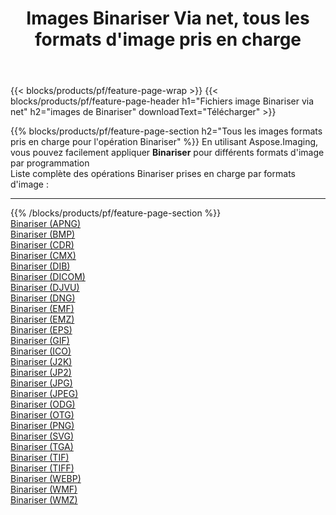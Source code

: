 ﻿---
title: Images Binariser Via net, tous les formats d'image pris en charge 
weight: 3920
url: /fr/net/binarize 
lang: fr
langdirlevel: 2
locales: zh-hans,ja,it,ru,de,es,fr,nl,id,lt,pl,pt,vi,tr,ko,zh-hant,ar,hi,th,sv,cs,uk,he
description: En utilisant Aspose.Imaging, vous pouvez facilement Binariser images Via net
---

{{< blocks/products/pf/feature-page-wrap >}}
{{< blocks/products/pf/feature-page-header h1="Fichiers image Binariser via net" h2="images de Binariser" downloadText="Télécharger" >}}


{{% blocks/products/pf/feature-page-section  h2="Tous les images formats pris en charge pour l'opération Binariser" %}}
En utilisant Aspose.Imaging, vous pouvez facilement appliquer **Binariser** pour différents formats d'image par programmation
<br/>
Liste complète des opérations Binariser prises en charge par formats d'image :
<hr/>
{{% /blocks/products/pf/feature-page-section %}}
<div class="container-fluid productfamilypage bg-gray">
    <div class="convertypes bg-gray agp-content section">
        <div class="container">
		<div class="row other-converters">
		    <div class='col-md-2 other-converter remove-lp remove-rp'><a href="/imaging/fr/net/binarize/apng" >Binariser (APNG)</a></div><div class='col-md-2 other-converter remove-lp remove-rp'><a href="/imaging/fr/net/binarize/bmp" >Binariser (BMP)</a></div><div class='col-md-2 other-converter remove-lp remove-rp'><a href="/imaging/fr/net/binarize/cdr" >Binariser (CDR)</a></div><div class='col-md-2 other-converter remove-lp remove-rp'><a href="/imaging/fr/net/binarize/cmx" >Binariser (CMX)</a></div><div class='col-md-2 other-converter remove-lp remove-rp'><a href="/imaging/fr/net/binarize/dib" >Binariser (DIB)</a></div><div class='col-md-2 other-converter remove-lp remove-rp'><a href="/imaging/fr/net/binarize/dicom" >Binariser (DICOM)</a></div><div class='col-md-2 other-converter remove-lp remove-rp'><a href="/imaging/fr/net/binarize/djvu" >Binariser (DJVU)</a></div><div class='col-md-2 other-converter remove-lp remove-rp'><a href="/imaging/fr/net/binarize/dng" >Binariser (DNG)</a></div><div class='col-md-2 other-converter remove-lp remove-rp'><a href="/imaging/fr/net/binarize/emf" >Binariser (EMF)</a></div><div class='col-md-2 other-converter remove-lp remove-rp'><a href="/imaging/fr/net/binarize/emz" >Binariser (EMZ)</a></div><div class='col-md-2 other-converter remove-lp remove-rp'><a href="/imaging/fr/net/binarize/eps" >Binariser (EPS)</a></div><div class='col-md-2 other-converter remove-lp remove-rp'><a href="/imaging/fr/net/binarize/gif" >Binariser (GIF)</a></div><div class='col-md-2 other-converter remove-lp remove-rp'><a href="/imaging/fr/net/binarize/ico" >Binariser (ICO)</a></div><div class='col-md-2 other-converter remove-lp remove-rp'><a href="/imaging/fr/net/binarize/j2k" >Binariser (J2K)</a></div><div class='col-md-2 other-converter remove-lp remove-rp'><a href="/imaging/fr/net/binarize/jp2" >Binariser (JP2)</a></div><div class='col-md-2 other-converter remove-lp remove-rp'><a href="/imaging/fr/net/binarize/jpg" >Binariser (JPG)</a></div><div class='col-md-2 other-converter remove-lp remove-rp'><a href="/imaging/fr/net/binarize/jpeg" >Binariser (JPEG)</a></div><div class='col-md-2 other-converter remove-lp remove-rp'><a href="/imaging/fr/net/binarize/odg" >Binariser (ODG)</a></div><div class='col-md-2 other-converter remove-lp remove-rp'><a href="/imaging/fr/net/binarize/otg" >Binariser (OTG)</a></div><div class='col-md-2 other-converter remove-lp remove-rp'><a href="/imaging/fr/net/binarize/png" >Binariser (PNG)</a></div><div class='col-md-2 other-converter remove-lp remove-rp'><a href="/imaging/fr/net/binarize/svg" >Binariser (SVG)</a></div><div class='col-md-2 other-converter remove-lp remove-rp'><a href="/imaging/fr/net/binarize/tga" >Binariser (TGA)</a></div><div class='col-md-2 other-converter remove-lp remove-rp'><a href="/imaging/fr/net/binarize/tif" >Binariser (TIF)</a></div><div class='col-md-2 other-converter remove-lp remove-rp'><a href="/imaging/fr/net/binarize/tiff" >Binariser (TIFF)</a></div><div class='col-md-2 other-converter remove-lp remove-rp'><a href="/imaging/fr/net/binarize/webp" >Binariser (WEBP)</a></div><div class='col-md-2 other-converter remove-lp remove-rp'><a href="/imaging/fr/net/binarize/wmf" >Binariser (WMF)</a></div><div class='col-md-2 other-converter remove-lp remove-rp'><a href="/imaging/fr/net/binarize/wmz" >Binariser (WMZ)</a></div>
                </div>
        </div>
    </div>
</div>
<br/>
